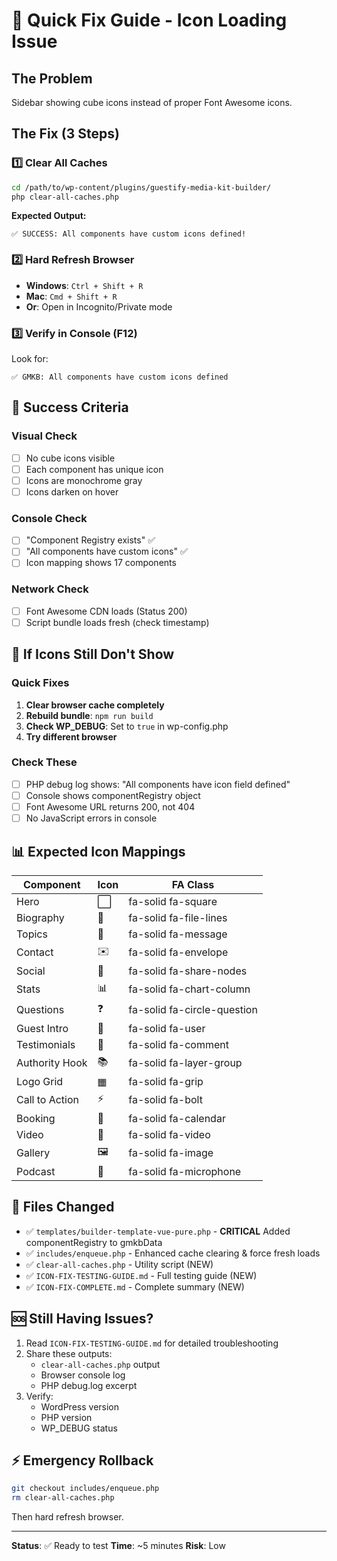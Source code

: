 # 🚀 Quick Fix Guide - Icon Loading Issue

## The Problem
Sidebar showing cube icons instead of proper Font Awesome icons.

## The Fix (3 Steps)

### 1️⃣ Clear All Caches
```bash
cd /path/to/wp-content/plugins/guestify-media-kit-builder/
php clear-all-caches.php
```

**Expected Output:**
```
✅ SUCCESS: All components have custom icons defined!
```

### 2️⃣ Hard Refresh Browser
- **Windows**: `Ctrl + Shift + R`
- **Mac**: `Cmd + Shift + R`
- **Or**: Open in Incognito/Private mode

### 3️⃣ Verify in Console (F12)
Look for:
```
✅ GMKB: All components have custom icons defined
```

## 🎯 Success Criteria

### Visual Check
- [ ] No cube icons visible
- [ ] Each component has unique icon
- [ ] Icons are monochrome gray
- [ ] Icons darken on hover

### Console Check
- [ ] "Component Registry exists" ✅
- [ ] "All components have custom icons" ✅
- [ ] Icon mapping shows 17 components

### Network Check
- [ ] Font Awesome CDN loads (Status 200)
- [ ] Script bundle loads fresh (check timestamp)

## 🔧 If Icons Still Don't Show

### Quick Fixes
1. **Clear browser cache completely**
2. **Rebuild bundle**: `npm run build`
3. **Check WP_DEBUG**: Set to `true` in wp-config.php
4. **Try different browser**

### Check These
- [ ] PHP debug log shows: "All components have icon field defined"
- [ ] Console shows componentRegistry object
- [ ] Font Awesome URL returns 200, not 404
- [ ] No JavaScript errors in console

## 📊 Expected Icon Mappings

| Component | Icon | FA Class |
|-----------|------|----------|
| Hero | ⬜ | fa-solid fa-square |
| Biography | 📄 | fa-solid fa-file-lines |
| Topics | 💬 | fa-solid fa-message |
| Contact | ✉️ | fa-solid fa-envelope |
| Social | 🔗 | fa-solid fa-share-nodes |
| Stats | 📊 | fa-solid fa-chart-column |
| Questions | ❓ | fa-solid fa-circle-question |
| Guest Intro | 👤 | fa-solid fa-user |
| Testimonials | 💭 | fa-solid fa-comment |
| Authority Hook | 📚 | fa-solid fa-layer-group |
| Logo Grid | ▦ | fa-solid fa-grip |
| Call to Action | ⚡ | fa-solid fa-bolt |
| Booking | 📅 | fa-solid fa-calendar |
| Video | 🎥 | fa-solid fa-video |
| Gallery | 🖼️ | fa-solid fa-image |
| Podcast | 🎤 | fa-solid fa-microphone |

## 📝 Files Changed
- ✅ `templates/builder-template-vue-pure.php` - **CRITICAL** Added componentRegistry to gmkbData
- ✅ `includes/enqueue.php` - Enhanced cache clearing & force fresh loads
- ✅ `clear-all-caches.php` - Utility script (NEW)
- ✅ `ICON-FIX-TESTING-GUIDE.md` - Full testing guide (NEW)
- ✅ `ICON-FIX-COMPLETE.md` - Complete summary (NEW)

## 🆘 Still Having Issues?

1. Read `ICON-FIX-TESTING-GUIDE.md` for detailed troubleshooting
2. Share these outputs:
   - `clear-all-caches.php` output
   - Browser console log
   - PHP debug.log excerpt
3. Verify:
   - WordPress version
   - PHP version
   - WP_DEBUG status

## ⚡ Emergency Rollback
```bash
git checkout includes/enqueue.php
rm clear-all-caches.php
```
Then hard refresh browser.

---

**Status**: ✅ Ready to test
**Time**: ~5 minutes
**Risk**: Low

